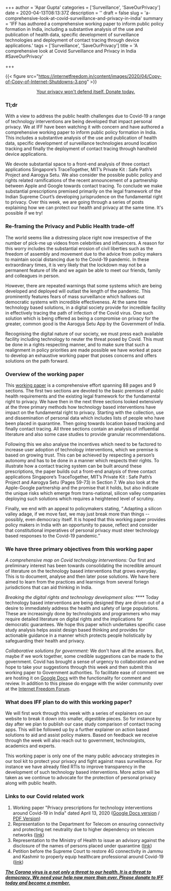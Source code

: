 +++
author = 'Apar Gupta'
categories = ['Surveillance', 'SaveOurPrivacy']
date = 2020-04-13T08:13:37Z
description = ''
draft = false
slug = 'a-comprehensive-look-at-covid-surveillance-and-privacy-in-india'
summary = 'IFF has authored a comprehensive working paper to inform public policy formation in India, including a substantive analysis of the use and publication of health data, specific development of surveillance technologies and deployment of contact tracing through device applications.'
tags = ['Surveillance', 'SaveOurPrivacy']
title = 'A comprehensive look at Covid Surveillance and Privacy in India #SaveOurPrivacy'

+++


{{< figure src="https://internetfreedom.in/content/images/2020/04/Copy-of-Copy-of-Internet-Shutdowns-3.png" >}}

<div style="text-align:center;">
    <a href="https://internetfreedom.in/donate/" class="button">Your privacy won't defend itself. Donate today.</a>
</div>

### Tl;dr

With a view to address the public health challenges due to Covid-19 a range of technology interventions are being developed that impact personal privacy. We at IFF have been watching it with concern and have authored a comprehensive working paper to inform public policy formation in India.  This includes a substantive analysis of the use and publication of health data, specific development of surveillance technologies around location tracking and finally the deployment of contact tracing through handheld device applications.

We devote substantial space to a front-end analysis of three contact applications Singapore’s TraceTogether, MIT’s Private Kit : Safe Path’s Project and Aarogya Setu. We also consider the possible public policy and rights related ramifications of the recent announcement of a partnership between Apple and Google towards contact tracing.  To conclude we make substantial prescriptions premised primarily on the legal framework of the Indian Supreme Court’s developing jurisprudence on the fundamental right to privacy. Over this week, we are going through a series of posts explaining how we can protect our health and privacy at the same time. It's possible if we try!

### Re-framing the Privacy and Public Health trade-off

The world seems like a distressing place right now irrespective of the number of pick-me up videos from celebrities and influencers. A reason for this worry includes the substantial erosion of civil liberties such as the freedom of assembly and movement due to the advice from policy makers to maintain social distancing due to the Covid-19 pandemic. In these extraordinary times, it is very likely that the lockdown may not be a permanent feature of life and we again be able to meet our friends, family and colleagues in person.

However, there are repeated warnings that some systems which are being developed and deployed will outlast the length of the pandemic. This prominently features fears of mass surveillance which hallows out democratic systems with incredible effectiveness. At the same time technology based solutions, in a digital society provide for incredible facility in effectively tracing the path of infection of the Covid virus. One such solution which is being offered as being a compromise on privacy for the greater, common good is the Aarogya Setu App by the Government of India.

Recognising the digital nature of our society, we must press each available facility including technology to neuter the threat posed by Covid. This must be done in a rights respecting manner, and to make sure that such a realignment in policy priorities are made possible we have worked at pace to develop an exhaustive working paper that poses concerns and offers solutions on the path forward.

### Overview of the working paper

This [working paper](https://docs.google.com/document/d/1nDoPzygQyTetEguOlzula5O9y5f3f5YJDsA2Pd99O6U/edit?usp=sharing) is a comprehensive effort spanning 88 pages and 9 sections. The first two sections are devoted to the basic premises of public health requirements and the existing legal framework for the fundamental right to privacy. We have then in the next three sections looked extensively at the three primary methods how technology based interventions have impact on the fundamental right to privacy. Starting with the collection, use and dissemination of personal data which includes lists of people who have been placed in quarantine. Then going towards location based tracking and finally contact tracing. All three sections contain an analysis of influential literature and also some case studies to provide granular recommendations.

Following this we also analyse the incentives which need to be factored to increase user adoption of technology interventions, which we premise is based on growing trust. This can be achieved by respecting a person’s autonomy and has to be done in a manner which respects their rights. To illustrate how a contact tracing system can be built around these prescriptions, the paper builds out a front-end analysis of three contact applications Singapore’s TraceTogether, MIT’s Private Kit : Safe Path’s Project and Aarogya Setu (Pages 59-73) in Section 7. We also look at the Apple-Google partnership and the promise that it holds, but also indicate the unique risks which emerge from trans-national, silicon valley companies deploying such solutions which requires a heightened level of scrutiny.

Finally, we end with an appeal to policymakers stating, “.Adapting a silicon valley adage, if we move fast, we may just break more than things -- possibly, even democracy itself. It is hoped that this working paper provides policy makers in India with an opportunity to pause, reflect and consider that constitutional imperatives of personal privacy must steer technology based responses to the Covid-19 pandemic.”

### We have three primary objectives from this working paper

_A comprehensive map on Covid technology interventions:_ Our first and preliminary interest has been towards consolidating the incredible amount of literature on the technology based interventions that grows everyday. This is to document, analyse and then later pose solutions. We have here aimed to learn from the practices and learnings from several foriegn jurisdictions that can aid thinking in India.

_Breaking the digital rights and technology development silos:_ **** Today technology based interventions are being designed they are driven out of a desire to immediately address the health and safety of large populations. These are increasingly done by technologists and programmers who may require detailed literature on digital rights and the implications for democratic guarantees. We hope this paper which undertakes specific case study analysis helps assist design based thinking and provides for actionable guidance in a manner which protects people holistically by safeguarding their health and privacy.

_Collaborative solutions for government:_ We don't have all the answers. But, maybe if we work together, some credible suggestions can be made to the government. Covid has brought a sense of urgency to collaboration and we hope to take your suggestions through this week and then submit this working paper to Government authorities. To facilitate ease of comment we are hosting it on [Google Docs](https://docs.google.com/document/d/1nDoPzygQyTetEguOlzula5O9y5f3f5YJDsA2Pd99O6U/edit?usp=sharing) with the functionality for comment and review. In addition to this please do engage with the wider community over at the [Internet Freedom Forum](https://forum.internetfreedom.in).

### What does IFF plan to do with this working paper?

We will first work through this week with a series of explainers on our website to break it down into smaller, digestible pieces. So for instance by day after we plan to publish our case study comparison of contact tracing apps. This will be followed up by a further explainer on action based solutions to aid and assist policy makers. Based on feedback we receive through the week will also reach out to government, technologists, academics and experts.

This working paper is only one of the many public advocacy strategies in our tool kit to protect your privacy and fight against mass surveillance. For instance we have already filed RTIs to improve transparency in the development of such technology based interventions. More action will be taken as we continue to advocate for the protection of personal privacy along with public health.

### Links to our Covid related work

1. Working paper "Privacy prescriptions for technology interventions around Covid-19 in India"  dated April 13, 2020 ([Google Docs version](https://docs.google.com/document/d/1nDoPzygQyTetEguOlzula5O9y5f3f5YJDsA2Pd99O6U/edit?usp=sharing) / [PDF Version](https://drive.google.com/file/d/1UK5rElhcdP5T3Y-8fYP6cCgQKKpQBeOX/view?usp=sharing))
2. Representation to the Department for Telecom on ensuring connectivity and protecting net neutrality due to higher dependency on telecom networks ([link](https://internetfreedom.in/urgent-steps-to-be-taken-by-the-department-of-telecom-due-to-the-covid/))
3. Representation to the Ministry of Health to issue an advisory against the disclosure of the names of persons placed under quarantine ([link](https://internetfreedom.in/quarantine-list/))
4. Petition before the Supreme Court to restore 4G connectivity in Jammu and Kashmir to properly equip healthcare professional around Covid-19 ([link](https://internetfreedom.in/sc-issues-notice-in-fmps-petition-seeking-restoration-of-4g-internet-services-in-jammu-kashmir-during-covid-19-crisis/))

**_[The Corona virus is a not only a threat to our health. It is a threat to democracy. We need your help now more than ever. Please donate to IFF today and become a member.](https://internetfreedom.in/donate/)_**



